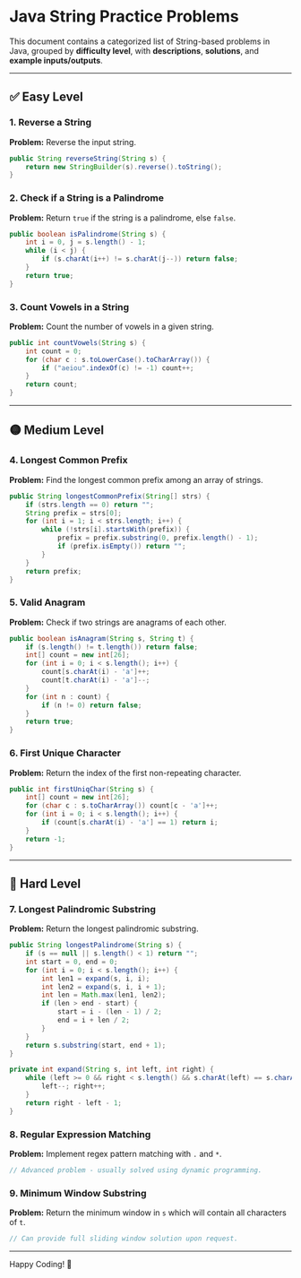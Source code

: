 
# Java String Practice Problems

This document contains a categorized list of String-based problems in Java, grouped by **difficulty level**, with **descriptions**, **solutions**, and **example inputs/outputs**.

---

## ✅ Easy Level

### 1. Reverse a String
**Problem:** Reverse the input string.

```java
public String reverseString(String s) {
    return new StringBuilder(s).reverse().toString();
}
```

### 2. Check if a String is a Palindrome
**Problem:** Return `true` if the string is a palindrome, else `false`.

```java
public boolean isPalindrome(String s) {
    int i = 0, j = s.length() - 1;
    while (i < j) {
        if (s.charAt(i++) != s.charAt(j--)) return false;
    }
    return true;
}
```

### 3. Count Vowels in a String
**Problem:** Count the number of vowels in a given string.

```java
public int countVowels(String s) {
    int count = 0;
    for (char c : s.toLowerCase().toCharArray()) {
        if ("aeiou".indexOf(c) != -1) count++;
    }
    return count;
}
```

---

## 🟡 Medium Level

### 4. Longest Common Prefix
**Problem:** Find the longest common prefix among an array of strings.

```java
public String longestCommonPrefix(String[] strs) {
    if (strs.length == 0) return "";
    String prefix = strs[0];
    for (int i = 1; i < strs.length; i++) {
        while (!strs[i].startsWith(prefix)) {
            prefix = prefix.substring(0, prefix.length() - 1);
            if (prefix.isEmpty()) return "";
        }
    }
    return prefix;
}
```

### 5. Valid Anagram
**Problem:** Check if two strings are anagrams of each other.

```java
public boolean isAnagram(String s, String t) {
    if (s.length() != t.length()) return false;
    int[] count = new int[26];
    for (int i = 0; i < s.length(); i++) {
        count[s.charAt(i) - 'a']++;
        count[t.charAt(i) - 'a']--;
    }
    for (int n : count) {
        if (n != 0) return false;
    }
    return true;
}
```

### 6. First Unique Character
**Problem:** Return the index of the first non-repeating character.

```java
public int firstUniqChar(String s) {
    int[] count = new int[26];
    for (char c : s.toCharArray()) count[c - 'a']++;
    for (int i = 0; i < s.length(); i++) {
        if (count[s.charAt(i) - 'a'] == 1) return i;
    }
    return -1;
}
```

---

## 🔴 Hard Level

### 7. Longest Palindromic Substring
**Problem:** Return the longest palindromic substring.

```java
public String longestPalindrome(String s) {
    if (s == null || s.length() < 1) return "";
    int start = 0, end = 0;
    for (int i = 0; i < s.length(); i++) {
        int len1 = expand(s, i, i);
        int len2 = expand(s, i, i + 1);
        int len = Math.max(len1, len2);
        if (len > end - start) {
            start = i - (len - 1) / 2;
            end = i + len / 2;
        }
    }
    return s.substring(start, end + 1);
}

private int expand(String s, int left, int right) {
    while (left >= 0 && right < s.length() && s.charAt(left) == s.charAt(right)) {
        left--; right++;
    }
    return right - left - 1;
}
```

### 8. Regular Expression Matching
**Problem:** Implement regex pattern matching with `.` and `*`.

```java
// Advanced problem - usually solved using dynamic programming.
```

### 9. Minimum Window Substring
**Problem:** Return the minimum window in `s` which will contain all characters of `t`.

```java
// Can provide full sliding window solution upon request.
```

---

Happy Coding! 🎯
